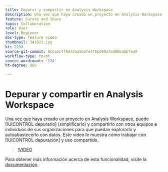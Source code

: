 ```yaml
---
title: Depurar y compartir en Analysis Workspace
description: Una vez que haya creado un proyecto en Analysis Workspace, puede depurarlo (simplificarlo) y compartirlo con otros equipos e individuos de sus organizaciones para que puedan explorarlo y autoabastecerlo con datos. Este vídeo muestra cómo trabajar con la depuración y el uso compartido.
feature: Curate and Share
topic: Collaboration
role: User
level: Beginner
doc-type: feature video
thumbnail: 341021.jpg
kt: 2294
source-git-commit: 8cba2c4f9d7daa5befe4f6bd90afed066dbbfea9
workflow-type: tm+mt
source-wordcount: '124'
ht-degree: 90%

---
```


# Depurar y compartir en Analysis Workspace

Una vez que haya creado un proyecto en Analysis Workspace, puede [!UICONTROL depurarlo] (simplificarlo) y compartirlo con otros equipos e individuos de sus organizaciones para que puedan explorarlo y autoabastecerlo con datos. Este vídeo le muestra cómo trabajar con [!UICONTROL depuración] y uso compartido.

>[!VIDEO](https://video.tv.adobe.com/v/341021/?quality=12&learn=on)

Para obtener más información acerca de esta funcionalidad, visite la [documentación](https://experienceleague.adobe.com/docs/analytics/analyze/analysis-workspace/curate-share/curate.html?lang=es).
